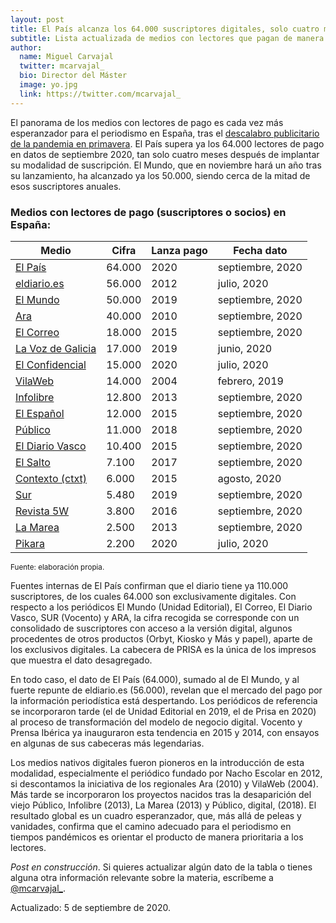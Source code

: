 ```yaml
---
layout: post
title: El País alcanza los 64.000 suscriptores digitales, solo cuatro meses después, y lidera una esperanzadora tendencia al pago por periodismo en España
subtitle: Lista actualizada de medios con lectores que pagan de manera regular por acceder o apoyar su trabajo periodístico
author:
  name: Miguel Carvajal
  twitter: mcarvajal_
  bio: Director del Máster
  image: yo.jpg
  link: https://twitter.com/mcarvajal_
---
```

El panorama de los medios con lectores de pago es cada vez más esperanzador para el periodismo en España, tras el [descalabro publicitario de la pandemia en primavera](https://mip.umh.es/blog/2020/05/11/impacto-covid-19-economia-periodismo/). El País supera ya los 64.000 lectores de pago en datos de septiembre 2020, tan solo cuatro meses después de implantar su modalidad de suscripción. El Mundo, que en noviembre hará un año tras su lanzamiento, ha alcanzado ya los 50.000, siendo cerca de la mitad de esos suscriptores anuales. 

### Medios con lectores de pago (suscriptores o socios) en España:

<div class="table-responsive small">
<table class="table table-sm">
<thead class="thead-inverse">
    <tr>
      <th>Medio</th>
      <th>Cifra</th>
      <th>Lanza pago</th>
      <th>Fecha dato</th>
    </tr>
  </thead>
  <tbody>
    <tr>
      <td><a href="https://elpais.com/">El País</a></td>
      <td>64.000</td>
      <td>2020</td>
      <td>septiembre, 2020</td>
    </tr>
    <tr>
      <td><a href="http://eldiario.es/">eldiario.es</a></td>
      <td>56.000</td>
      <td>2012</td>
      <td>julio, 2020</td>
    </tr>
    <tr>
      <td><a href="https://www.elmundo.es/">El Mundo</a></td>
      <td>50.000</td>
      <td>2019</td>
      <td>septiembre, 2020</td>
    </tr>
    <tr>
      <td><a href="https://www.ara.cat/">Ara</a></td>
      <td>40.000</td>
      <td>2010</td>
      <td>septiembre, 2020</td>
    </tr>
    <tr>
      <td><a href="https://www.elcorreo.com/?ref=https%3A%2F%2Fwww.google.com%2F">El Correo</a></td>
      <td>18.000</td>
      <td>2015</td>
      <td>septiembre, 2020</td>
    </tr>
    <tr>
      <td><a href="https://www.lavozdegalicia.es/">La Voz de Galicia</a></td>
      <td>17.000</td>
      <td>2019</td>
      <td>junio, 2020</td>
    </tr>
    <tr>
      <td><a href="https://www.elconfidencial.com/">El Confidencial</a></td>
      <td>15.000</td>
      <td>2020</td>
      <td>julio, 2020</td>
    </tr>
    <tr>
      <td><a href="https://www.vilaweb.cat/">VilaWeb</a></td>
      <td>14.000</td>
      <td>2004</td>
      <td>febrero, 2019</td>
    </tr>
    <tr>
      <td><a href="https://www.infolibre.es/">Infolibre</a></td>
      <td>12.800</td>
      <td>2013</td>
      <td>septiembre, 2020</td>
    </tr>
    <tr>
      <td><a href="https://www.elespanol.com/">El Español</a></td>
      <td>12.000</td>
      <td>2015</td>
      <td>septiembre, 2020</td>
    </tr>
    <tr>
      <td><a href="https://www.publico.es/">Público</a></td>
      <td>11.000</td>
      <td>2018</td>
      <td>septiembre, 2020</td>
    </tr>
    <tr>
      <td><a href="https://www.diariovasco.com/">El Diario Vasco</a></td>
      <td>10.400</td>
      <td>2015</td>
      <td>septiembre, 2020</td>
    </tr>
    <tr>
      <td><a href="https://www.elsaltodiario.com/">El Salto</a></td>
      <td>7.100</td>
      <td>2017</td>
      <td>septiembre, 2020</td>
    </tr>
    <tr>
      <td><a href="https://ctxt.es/">Contexto (ctxt)</a></td>
      <td>6.000</td>
      <td>2015</td>
      <td>agosto, 2020</td>
    </tr>
    <tr>
      <td><a href="https://www.diariosur.es/">Sur</a></td>
      <td>5.480</td>
      <td>2019</td>
      <td>septiembre, 2020</td>
    </tr>
    <tr>
      <td><a href="https://www.revista5w.com/">Revista 5W</a></td>
      <td>3.800</td>
      <td>2016</td>
      <td>septiembre, 2020</td>
    </tr>
    <tr>
      <td><a href="https://www.lamarea.com/">La Marea</a></td>
      <td>2.500</td>
      <td>2013</td>
      <td>septiembre, 2020</td>
    </tr>
    <tr>
      <td><a href="#gid=0&amp;range=A19">Pikara</a></td>
      <td>2.200</td>
      <td>2020</td>
      <td>julio, 2020</td>
    </tr>
   </tbody>
</table>
</div>

<sup> Fuente: elaboración propia.

Fuentes internas de El País confirman que el diario tiene ya 110.000 suscriptores, de los cuales 64.000 son exclusivamente digitales. Con respecto a los periódicos El Mundo (Unidad Editorial), El Correo, El Diario Vasco, SUR (Vocento) y ARA, la cifra recogida se corresponde con un consolidado de suscriptores con acceso a la versión digital, algunos procedentes de otros productos (Orbyt, Kiosko y Más y papel), aparte de los exclusivos digitales. La cabecera de PRISA es la única de los impresos que muestra el dato desagregado. 

En todo caso, el dato de El País (64.000), sumado al de El Mundo, y al fuerte repunte de eldiario.es (56.000), revelan que el mercado del pago por la información periodística está despertando. Los periódicos de referencia se incorporaron tarde (el de Unidad Editorial en 2019, el de Prisa en 2020) al proceso de transformación del modelo de negocio digital. Vocento y Prensa Ibérica ya inauguraron esta tendencia en 2015 y 2014, con ensayos en algunas de sus cabeceras más legendarias.

Los medios nativos digitales fueron pioneros en la introducción de esta modalidad, especialmente el periódico fundado por Nacho Escolar en 2012, si descontamos la iniciativa de los regionales Ara (2010) y VilaWeb (2004). Más tarde se incorporaron los proyectos nacidos tras la desaparición del viejo Público, Infolibre (2013), La Marea (2013) y Público, digital, (2018). El resultado global es un cuadro esperanzador, que, más allá de peleas y vanidades, confirma que el camino adecuado para el periodismo en tiempos pandémicos es orientar el producto de manera prioritaria a los lectores. 

_Post en construcción_. Si quieres actualizar algún dato de la tabla o tienes alguna otra información relevante sobre la materia, escríbeme a [@mcarvajal_](https://twitter.com/mcarvajal_).

Actualizado: 5 de septiembre de 2020.
